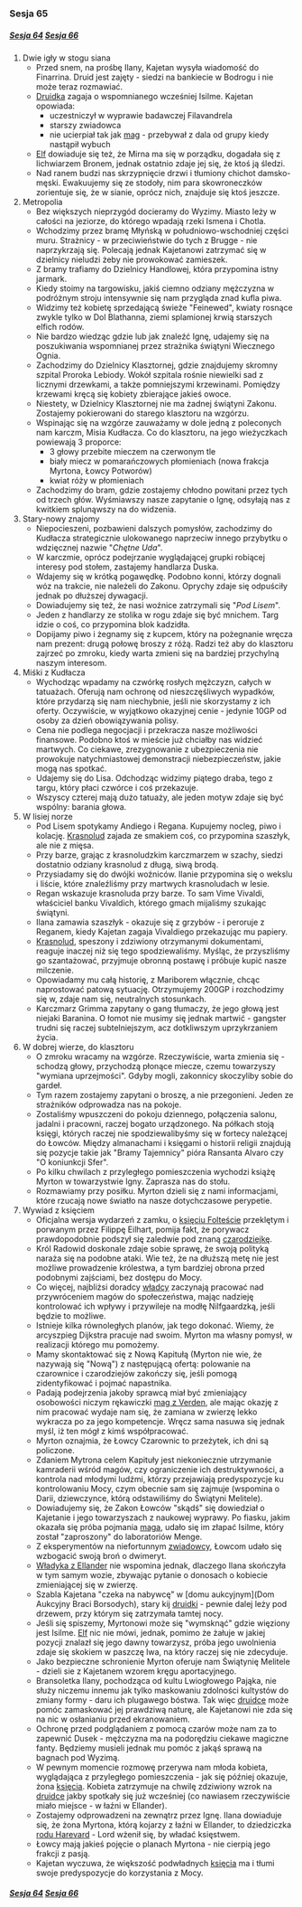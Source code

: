 ### Sesja 65
##### [Sesja 64](#sesja-064) [Sesja 66](#sesja-066)
1. Dwie igły w stogu siana
    - Przed snem, na prośbę Ilany, Kajetan wysyła wiadomość do Finarrina. Druid jest zajęty - siedzi na bankiecie w Bodrogu i nie może teraz rozmawiać.
    - [Druidka](Ilana) zagaja o wspomnianego wcześniej Isilme. Kajetan opowiada:
        + uczestniczył w wyprawie badawczej Filavandrela
        + starszy zwiadowca
        + nie ucierpiał tak jak [mag](Kajetan) - przebywał z dala od grupy kiedy nastąpił wybuch
    - [Elf](Kajetan) dowiaduje się też, że Mirna ma się w porządku, dogadała się z lichwiarzem Bronem, jednak ostatnio zdaje jej się, że ktoś ją śledzi.
    - Nad ranem budzi nas skrzypnięcie drzwi i tłumiony chichot damsko-męski. Ewakuujemy się ze stodoły, nim para skowroneczków zorientuje się, że w sianie, oprócz nich, znajduje się ktoś jeszcze.
2. Metropolia
    - Bez większych nieprzygód docieramy do Wyzimy. Miasto leży w całości na jeziorze, do którego wpadają rzeki Ismena i Chotla.
    - Wchodzimy przez bramę Młyńską w południowo-wschodniej części muru. Strażnicy - w przeciwieństwie do tych z Brugge - nie naprzykrzają się. Polecają jednak Kajetanowi zatrzymać się w dzielnicy nieludzi żeby nie prowokować zamieszek.
    - Z bramy trafiamy do Dzielnicy Handlowej, która przypomina istny jarmark.
    - Kiedy stoimy na targowisku, jakiś ciemno odziany mężczyzna w podróżnym stroju intensywnie się nam przygląda znad kufla piwa.
    - Widzimy też kobietę sprzedającą świeże "Feinewed", kwiaty rosnące zwykle tylko w Dol Blathanna, ziemi splamionej krwią starszych elfich rodów.
    - Nie bardzo wiedząc gdzie lub jak znaleźć Ignę, udajemy się na poszukiwania wspomnianej przez strażnika świątyni Wiecznego Ognia.
    - Zachodzimy do Dzielnicy Klasztornej, gdzie znajdujemy skromny szpital Proroka Lebiody. Wokół szpitala rośnie niewielki sad z licznymi drzewkami, a także pomniejszymi krzewinami. Pomiędzy krzewami kręcą się kobiety zbierające jakieś owoce.
    - Niestety, w Dzielnicy Klasztornej nie ma żadnej świątyni Zakonu. Zostajemy pokierowani do starego klasztoru na wzgórzu.
    - Wspinając się na wzgórze zauważamy w dole jedną z poleconych nam karczm, Misia Kudłacza. Co do klasztoru, na jego wieżyczkach powiewają 3 proporce:
        + 3 głowy przebite mieczem na czerwonym tle
        + biały miecz w pomarańczowych płomieniach (nowa frakcja Myrtona, Łowcy Potworów)
        + kwiat róży w płomieniach
    - Zachodzimy do bram, gdzie zostajemy chłodno powitani przez tych od trzech głów. Wyśmiawszy nasze zapytanie o Ignę, odsyłają nas z kwitkiem splunąwszy na do widzenia.
3. Stary-nowy znajomy
    - Niepocieszeni, pozbawieni dalszych pomysłów, zachodzimy do Kudłacza strategicznie ulokowanego naprzeciw innego przybytku o wdzięcznej nazwie "_Chętne Uda_".
    - W karczmie, oprócz podejrzanie wyglądającej grupki robiącej interesy pod stołem, zastajemy handlarza Duska.
    - Wdajemy się w krótką pogawędkę. Podobno konni, którzy dognali wóz na trakcie, nie należeli do Zakonu. Oprychy zdaje się odpuściły jednak po dłuższej dywagacji.
    - Dowiadujemy się też, że nasi woźnice zatrzymali się "_Pod Lisem_".
    - Jeden z handlarzy ze stolika w rogu zdaje się być mnichem. Targ idzie o coś, co przypomina blok kadzidła.
    - Dopijamy piwo i żegnamy się z kupcem, który na pożegnanie wręcza nam prezent: drugą połowę broszy z różą. Radzi też aby do klasztoru zajrzeć po zmroku, kiedy warta zmieni się na bardziej przychylną naszym interesom.
4. Miśki z Kudłacza
    - Wychodząc wpadamy na czwórkę rosłych mężczyzn, całych w tatuażach. Oferują nam ochronę od nieszczęśliwych wypadków, które przydarzą się nam niechybnie, jeśli nie skorzystamy z ich oferty. Oczywiście, w wyjątkowo okazyjnej cenie - jedynie 10GP od osoby za dzień obowiązywania polisy.
    - Cena nie podlega negocjacji i przekracza nasze możliwości finansowe. Podobno ktoś w mieście już chciałby nas widzieć martwych. Co ciekawe, zrezygnowanie z ubezpieczenia nie prowokuje natychmiastowej demonstracji niebezpieczeństw, jakie mogą nas spotkać.
    - Udajemy się do Lisa. Odchodząc widzimy piątego draba, tego z targu, który płaci czwórce i coś przekazuje.
    - Wszyscy czterej mają dużo tatuaży, ale jeden motyw zdaje się być wspólny: barania głowa.
5. W lisiej norze
    - Pod Lisem spotykamy Andiego i Regana. Kupujemy nocleg, piwo i kolację. [Krasnolud](Regan) zajada ze smakiem coś, co przypomina szaszłyk, ale nie z mięsa.
    - Przy barze, grając z krasnoludzkim karczmarzem w szachy, siedzi dostatnio odziany krasnolud z długą, siwą brodą.
    - Przysiadamy się do dwójki woźniców. Ilanie przypomina się o wekslu i liście, które znaleźliśmy przy martwych krasnoludach w lesie.
    - Regan wskazuje krasnoluda przy barze. To sam Vime Vivaldi, właściciel banku Vivaldich, którego gmach mijaliśmy szukając świątyni.
    - Ilana zamawia szaszłyk - okazuje się z grzybów - i peroruje z Reganem, kiedy Kajetan zagaja Vivaldiego przekazując mu papiery.
    - [Krasnolud](Vivaldi), speszony i zdziwiony otrzymanymi dokumentami, reaguje inaczej niż się tego spodziewaliśmy. Myśląc, że przyszliśmy go szantażować, przyjmuje obronną postawę i próbuje kupić nasze milczenie.
    - Opowiadamy mu całą historię, z Mariborem włącznie, chcąc naprostować patową sytuację. Otrzymujemy 200GP i rozchodzimy się w, zdaje nam się, neutralnych stosunkach.
    - Karczmarz Grimma zapytany o gang tłumaczy, że jego głową jest niejaki Baranina. O łomot nie musimy się jednak martwić - gangster trudni się raczej subtelniejszym, acz dotkliwszym uprzykrzaniem życia.
6. W dobrej wierze, do klasztoru
    - O zmroku wracamy na wzgórze. Rzeczywiście, warta zmienia się - schodzą głowy, przychodzą płonące miecze, czemu towarzyszy "wymiana uprzejmości". Gdyby mogli, zakonnicy skoczyliby sobie do gardeł.
    - Tym razem zostajemy zapytani o broszę, a nie przegonieni. Jeden ze strażników odprowadza nas na pokoje.
    - Zostaliśmy wpuszczeni do pokoju dziennego, połączenia salonu, jadalni i pracowni, raczej bogato urządzonego. Na półkach stoją księgi, których raczej nie spodziewalibyśmy się w fortecy należącej do Łowców. Między almanachami i księgami o historii religii znajdują się pozycje takie jak "Bramy Tajemnicy" pióra Ransanta Alvaro czy "O koniunkcji Sfer".
    - Po kilku chwilach z przyległego pomieszczenia wychodzi książę Myrton w towarzystwie Igny. Zaprasza nas do stołu.
    - Rozmawiamy przy posiłku. Myrton dzieli się z nami informacjami, które rzucają nowe światło na nasze dotychczasowe perypetie.
5. Wywiad z księciem
    - Oficjalna wersja wydarzeń z zamku, o [księciu Folteście](Foltest) przeklętym i porwanym przez Filippę Eilhart, pomija fakt, że porywacz prawdopodobnie podszył się zaledwie pod znaną [czarodziejkę](Filippa).
    - Król Radowid doskonale zdaje sobie sprawę, że swoją polityką naraża się na podobne ataki. Wie też, że na dłuższą metę nie jest możliwe prowadzenie królestwa, a tym bardziej obrona przed podobnymi zajściami, bez dostępu do Mocy.
    - Co więcej, najbliżsi doradcy [władcy](Radowid) zaczynają pracować nad przywróceniem magów do społeczeństwa, mając nadzieję kontrolować ich wpływy i przywileje na modłę Nilfgaardzką, jeśli będzie to możliwe.
    - Istnieje kilka równoległych planów, jak tego dokonać. Wiemy, że arcyszpieg Dijkstra pracuje nad swoim. Myrton ma własny pomysł, w realizacji którego mu pomożemy.
    - Mamy skontaktować się z Nową Kapitułą (Myrton nie wie, że nazywają się "Nową") z następującą ofertą: polowanie na czarownice i czarodziejów zakończy się, jeśli pomogą zidentyfikować i pojmać napastnika.
    - Padają podejrzenia jakoby sprawcą miał być zmieniający osobowości niczym rękawiczki [mag z Verden](Lars), ale mając okazję z nim pracować wydaje nam się, że zamiana w zwierzę lekko wykracza po za jego kompetencje. Wręcz sama nasuwa się jednak myśl, iż ten mógł z kimś współpracować.
    - Myrton oznajmia, że Łowcy Czarownic to przeżytek, ich dni są policzone.
    - Zdaniem Mytrona celem Kapituły jest niekoniecznie utrzymanie kamraderii wśród magów, czy ograniczenie ich destruktywności, a kontrola nad młodymi ludźmi, którzy przejawiają predyspozycje ku kontrolowaniu Mocy, czym obecnie sam się zajmuje (wspomina o Darii, dziewczynce, którą odstawiliśmy do Świątyni Melitele).
    - Dowiadujemy się, że Zakon Łowców "skądś" się dowiedział o Kajetanie i jego towarzyszach z naukowej wyprawy. Po fiasku, jakim okazała się próba pojmania [maga](Kajetan), udało się im złapać Isilme, który został "zaproszony" do laboratoriów Menge.
    - Z eksperymentów na niefortunnym [zwiadowcy](Isilme), Łowcom udało się wzbogacić swoją broń o dwimeryt.
    - [Władyka z Ellander](Myrton) nie wspomina jednak, dlaczego Ilana skończyła w tym samym wozie, zbywając pytanie o donosach o kobiecie zmieniającej się w zwierzę.
    - Szabla Kajetana "czeka na nabywcę" w [domu aukcyjnym](Dom Aukcyjny Braci Borsodych), stary kij [druidki](Ilana) - pewnie dalej leży pod drzewem, przy którym się zatrzymała tamtej nocy.
    - Jeśli się spiszemy, Myrtonowi może się "wymsknąć" gdzie więziony jest Isilme. [Elf](Kajetan) nic nie mówi, jednak, pomimo że żałuje w jakiej pozycji znalazł się jego dawny towarzysz, próba jego uwolnienia zdaje się skokiem w paszczę lwa, na który raczej się nie zdecyduje.
    - Jako bezpieczne schronienie Myrton oferuje nam Świątynię Melitele - dzieli sie z Kajetanem wzorem kręgu aportacyjnego.
    - Bransoletka Ilany, pochodząca od kultu Lwiogłowego Pająka, nie służy niczemu innemu jak tylko maskowaniu zdolności kultystów do zmiany formy - daru ich plugawego bóstwa. Tak więc [druidce](Ilana) może pomóc zamaskować jej prawdziwą naturę, ale Kajetanowi nie zda się na nic w osłanianiu przed ekranowaniem.
    - Ochronę przed podglądaniem z pomocą czarów może nam za to zapewnić Dusek - mężczyzna ma na podorędziu ciekawe magiczne fanty. Będziemy musieli jednak mu pomóc z jakąś sprawą na bagnach pod Wyzimą.
    - W pewnym momencie rozmowę przerywa nam młoda kobieta, wyglądająca z przyległego pomieszczenia - jak się później okazuje, żona [księcia](Myrton). Kobieta zatrzymuje na chwilę zdziwiony wzrok na [druidce](Ilana) jakby spotkały się już wcześniej (co nawiasem rzeczywiście miało miejsce - w łaźni w Ellander).
    - Zostajemy odprowadzeni na zewnątrz przez Ignę. Ilana dowiaduje się, że żona Myrtona, którą kojarzy z łaźni w Ellander, to dziedziczka [rodu Harevard](Harevard) - Lord wżenił się, by władać księstwem.
    - Łowcy mają jakieś pojęcie o planach Myrtona - nie cierpią jego frakcji z pasją.
    - Kajetan wyczuwa, że większość podwładnych [księcia](Myrton) ma i tłumi swoje predyspozycje do korzystania z Mocy.

##### [Sesja 64](#sesja-064) [Sesja 66](#sesja-066)